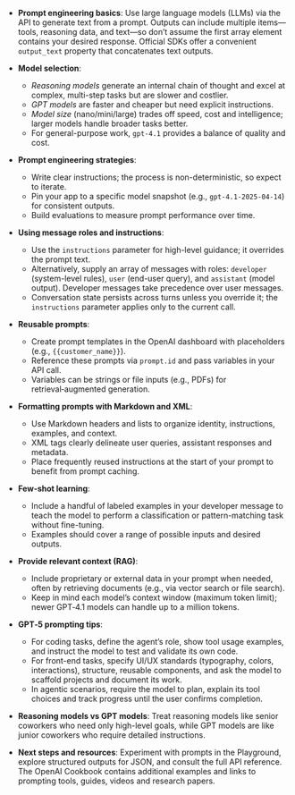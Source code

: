 * **Prompt engineering basics**: Use large language models (LLMs) via the API to generate text from a prompt. Outputs can include multiple items—tools, reasoning data, and text—so don’t assume the first array element contains your desired response. Official SDKs offer a convenient `output_text` property that concatenates text outputs.

* **Model selection**:

  * *Reasoning models* generate an internal chain of thought and excel at complex, multi-step tasks but are slower and costlier.
  * *GPT models* are faster and cheaper but need explicit instructions.
  * *Model size* (nano/mini/large) trades off speed, cost and intelligence; larger models handle broader tasks better.
  * For general-purpose work, `gpt-4.1` provides a balance of quality and cost.

* **Prompt engineering strategies**:

  * Write clear instructions; the process is non-deterministic, so expect to iterate.
  * Pin your app to a specific model snapshot (e.g., `gpt-4.1-2025-04-14`) for consistent outputs.
  * Build evaluations to measure prompt performance over time.

* **Using message roles and instructions**:

  * Use the `instructions` parameter for high-level guidance; it overrides the prompt text.
  * Alternatively, supply an array of messages with roles: `developer` (system-level rules), `user` (end-user query), and `assistant` (model output). Developer messages take precedence over user messages.
  * Conversation state persists across turns unless you override it; the `instructions` parameter applies only to the current call.

* **Reusable prompts**:

  * Create prompt templates in the OpenAI dashboard with placeholders (e.g., `{{customer_name}}`).
  * Reference these prompts via `prompt.id` and pass variables in your API call.
  * Variables can be strings or file inputs (e.g., PDFs) for retrieval‑augmented generation.

* **Formatting prompts with Markdown and XML**:

  * Use Markdown headers and lists to organize identity, instructions, examples, and context.
  * XML tags clearly delineate user queries, assistant responses and metadata.
  * Place frequently reused instructions at the start of your prompt to benefit from prompt caching.

* **Few-shot learning**:

  * Include a handful of labeled examples in your developer message to teach the model to perform a classification or pattern-matching task without fine-tuning.
  * Examples should cover a range of possible inputs and desired outputs.

* **Provide relevant context (RAG)**:

  * Include proprietary or external data in your prompt when needed, often by retrieving documents (e.g., via vector search or file search).
  * Keep in mind each model’s context window (maximum token limit); newer GPT‑4.1 models can handle up to a million tokens.

* **GPT‑5 prompting tips**:

  * For coding tasks, define the agent’s role, show tool usage examples, and instruct the model to test and validate its own code.
  * For front-end tasks, specify UI/UX standards (typography, colors, interactions), structure, reusable components, and ask the model to scaffold projects and document its work.
  * In agentic scenarios, require the model to plan, explain its tool choices and track progress until the user confirms completion.

* **Reasoning models vs GPT models**: Treat reasoning models like senior coworkers who need only high-level goals, while GPT models are like junior coworkers who require detailed instructions.

* **Next steps and resources**: Experiment with prompts in the Playground, explore structured outputs for JSON, and consult the full API reference. The OpenAI Cookbook contains additional examples and links to prompting tools, guides, videos and research papers.

